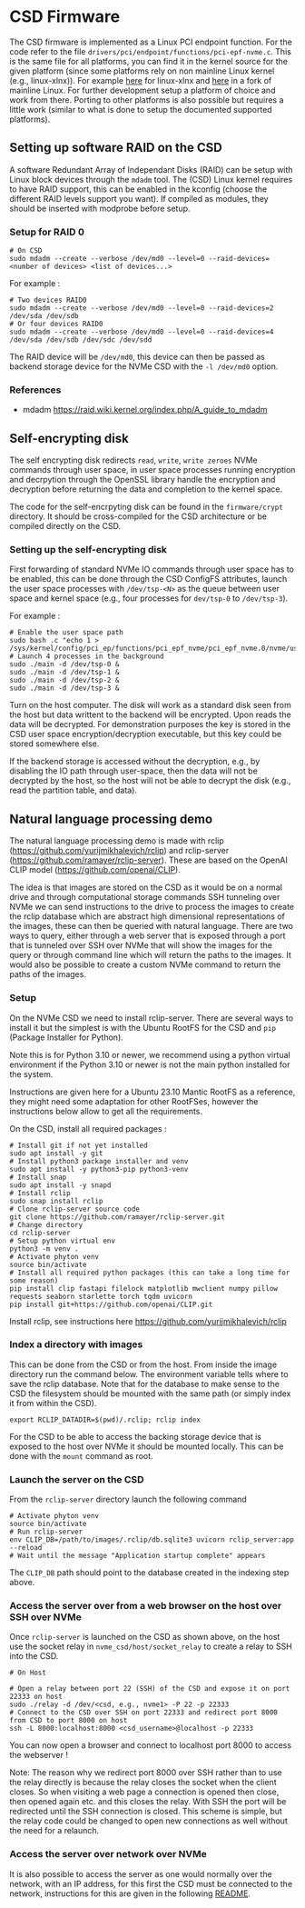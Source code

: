 # CSD Firmware

The CSD firmware is implemented as a Linux PCI endpoint function. For the code refer to the file `drivers/pci/endpoint/functions/pci-epf-nvme.c`. This is the same file for all platforms, you can find it in the kernel source for the given platform (since some platforms rely on non mainline Linux kernel (e.g., linux-xlnx)). For example [here](https://github.com/rick-heig/linux-xlnx/blob/csd_20231212/drivers/pci/endpoint/functions/pci-epf-nvme.c) for linux-xlnx and [here](https://github.com/rick-heig/linux/blob/rockpro64_csd_v1/drivers/pci/endpoint/functions/pci-epf-nvme.c) in a fork of mainline Linux. For further development setup a platform of choice and work from there. Porting to other platforms is also possible but requires a little work (similar to what is done to setup the documented supported platforms).

## Setting up software RAID on the CSD

A software Redundant Array of Independant Disks (RAID) can be setup with Linux block devices through the `mdadm` tool. The (CSD) Linux kernel requires to have RAID support, this can be enabled in the kconfig (choose the different RAID levels support you want). If compiled as modules, they should be inserted with modprobe before setup.

### Setup for RAID 0

```shell
# On CSD
sudo mdadm --create --verbose /dev/md0 --level=0 --raid-devices=<number of devices> <list of devices...>
```

For example :

```shell
# Two devices RAID0
sudo mdadm --create --verbose /dev/md0 --level=0 --raid-devices=2 /dev/sda /dev/sdb
# Or four devices RAID0
sudo mdadm --create --verbose /dev/md0 --level=0 --raid-devices=4 /dev/sda /dev/sdb /dev/sdc /dev/sdd
```

The RAID device will be `/dev/md0`, this device can then be passed as backend storage device for the NVMe CSD with the `-l /dev/md0` option.

### References

- mdadm https://raid.wiki.kernel.org/index.php/A_guide_to_mdadm


## Self-encrypting disk

The self encrypting disk redirects `read`, `write`, `write zeroes` NVMe commands through user space, in user space processes running encryption and decrpytion through the OpenSSL library handle the encryption and decryption before returning the data and completion to the kernel space.

The code for the self-encrpyting disk can be found in the `firmware/crypt` directory. It should be cross-compiled for the CSD architecture or be compiled directly on the CSD.

### Setting up the self-encrypting disk

First forwarding of standard NVMe IO commands through user space has to be enabled, this can be done through the CSD ConfigFS attributes, launch the user space processes with `/dev/tsp-<N>` as the queue between user space and kernel space (e.g., four processes for `dev/tsp-0` to `/dev/tsp-3`).

For example :

```shell
# Enable the user space path
sudo bash .c "echo 1 > /sys/kernel/config/pci_ep/functions/pci_epf_nvme/pci_epf_nvme.0/nvme/user_path_enable"
# Launch 4 processes in the background
sudo ./main -d /dev/tsp-0 &
sudo ./main -d /dev/tsp-1 &
sudo ./main -d /dev/tsp-2 &
sudo ./main -d /dev/tsp-3 &
```

Turn on the host computer. The disk will work as a standard disk seen from the host but data writtent to the backend will be encrypted. Upon reads the data will be decrypted. For demonstration purposes the key is stored in the CSD user space encryption/decryption executable, but this key could be stored somewhere else.

If the backend storage is accessed without the decryption, e.g., by disabling the IO path through user-space, then the data will not be decrypted by the host, so the host will not be able to decrypt the disk (e.g., read the partition table, and data).

## Natural language processing demo

The natural language processing demo is made with rclip (https://github.com/yurijmikhalevich/rclip) and rclip-server (https://github.com/ramayer/rclip-server). These are based on the OpenAI CLIP model (https://github.com/openai/CLIP).

The idea is that images are stored on the CSD as it would be on a normal drive and through computational storage commands SSH tunneling over NVMe we can send instructions to the drive to process the images to create the rclip database which are abstract high dimensional representations of the images, these can then be queried with natural language. There are two ways to query, either through a web server that is exposed through a port that is tunneled over SSH over NVMe that will show the images for the query or through command line which will return the paths to the images. It would also be possible to create a custom NVMe command to return the paths of the images.

### Setup

On the NVMe CSD we need to install rclip-server. There are several ways to install it but the simplest is with the Ubuntu RootFS for the CSD and `pip` (Package Installer for Python).

Note this is for Python 3.10 or newer, we recommend using a python virtual environment if the Python 3.10 or newer is not the main python installed for the system.

Instructions are given here for a Ubuntu 23.10 Mantic RootFS as a reference, they might need some adaptation for other RootFSes, however the instructions below allow to get all the requirements.

On the CSD, install all required packages :

```shell
# Install git if not yet installed
sudo apt install -y git
# Install python3 package installer and venv
sudo apt install -y python3-pip python3-venv
# Install snap
sudo apt install -y snapd
# Install rclip
sudo snap install rclip
# Clone rclip-server source code
git clone https://github.com/ramayer/rclip-server.git
# Change directory
cd rclip-server
# Setup python virtual env
python3 -m venv .
# Activate phyton venv
source bin/activate
# Install all required python packages (this can take a long time for some reason)
pip install clip fastapi filelock matplotlib mwclient numpy pillow requests seaborn starlette torch tqdm uvicorn
pip install git+https://github.com/openai/CLIP.git
```

Install rclip, see instructions here https://github.com/yurijmikhalevich/rclip

### Index a directory with images

This can be done from the CSD or from the host. From inside the image directory run the command below. The environment variable tells where to save the rclip database. Note that for the database to make sense to the CSD the filesystem should be mounted with the same path (or simply index it from within the CSD).

```shell
export RCLIP_DATADIR=$(pwd)/.rclip; rclip index
```

For the CSD to be able to access the backing storage device that is exposed to the host over NVMe it should be mounted locally. This can be done with the `mount` command as root.

### Launch the server on the CSD

From the `rclip-server` directory launch the following command

```shell
# Activate phyton venv
source bin/activate
# Run rclip-server
env CLIP_DB=/path/to/images/.rclip/db.sqlite3 uvicorn rclip_server:app --reload
# Wait until the message "Application startup complete" appears
```

The `CLIP_DB` path should point to the database created in the indexing step above.

### Access the server over from a web browser on the host over SSH over NVMe

Once `rclip-server` is launched on the CSD as shown above, on the host use the socket relay in `nvme_csd/host/socket_relay` to create a relay to SSH into the CSD.

```shell
# On Host

# Open a relay between port 22 (SSH) of the CSD and expose it on port 22333 on host
sudo ./relay -d /dev/<csd, e.g., nvme1> -P 22 -p 22333
# Connect to the CSD over SSH on port 22333 and redirect port 8000 from CSD to port 8000 on host
ssh -L 8000:localhost:8000 <csd_username>@localhost -p 22333
```

You can now open a browser and connect to localhost port 8000 to access the webserver !

Note: The reason why we redirect port 8000 over SSH rather than to use the relay directly is because the relay closes the socket when the client closes. So when visiting a web page a connection is opened then close, then opened again etc. and this closes the relay. With SSH the port will be redirected until the SSH connection is closed. This scheme is simple, but the relay code could be changed to open new connections as well without the need for a relaunch.

### Access the server over network over NVMe

It is also possible to access the server as one would normally over the network, with an IP address, for this first the CSD must be connected to the network, instructions for this are given in the following [README](../host/socket_relay/README.md).
